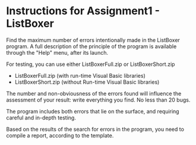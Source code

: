 Instructions for Assignment1 - ListBoxer
========================================
Find the maximum number of errors intentionally made in the ListBoxer program.
A full description of the principle of the program is available through the "Help" menu, after its launch.

For testing, you can use either ListBoxerFull.zip or ListBoxerShort.zip

* ListBoxerFull.zip (with run-time Visual Basic libraries)
* ListBoxerShort.zip (without Run-time Visual Basic libraries)

The number and non-obviousness of the errors found will influence the assessment of your result: write everything you find.
No less than 20 bugs.

The program includes both errors that lie on the surface, and requiring careful and in-depth testing.

Based on the results of the search for errors in the program, you need to compile a report, according to the template.